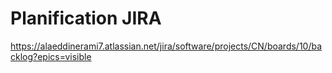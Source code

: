 # Planification JIRA
https://alaeddinerami7.atlassian.net/jira/software/projects/CN/boards/10/backlog?epics=visible